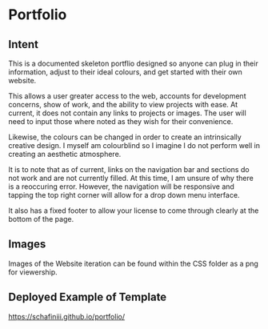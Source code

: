 # Portfolio
 
 ## Intent
 This is a documented skeleton portflio designed so anyone can plug in their information, adjust to their ideal colours, and get started with their own website. 

 This allows a user greater access to the web, accounts for development concerns, show of work, and the ability to view projects with ease. At current, it does not contain any links to projects or images. The user will need to input those where noted as they wish for their convenience. 

Likewise, the colours can be changed in order to create an intrinsically creative design. I myself am colourblind so I imagine I do not perform well in creating an aesthetic atmosphere. 

It is to note that as of current, links on the navigation bar and sections do not work and are not currently filled. At this time, I am unsure of why there is a reoccuring error. However, the navigation will be responsive and tapping the top right corner will allow for a drop down menu interface. 

It also has a fixed footer to allow your license to come through clearly at the bottom of the page. 

## Images
Images of the Website iteration can be found within the CSS folder as a png for viewership. 

## Deployed Example of Template
https://schafiniii.github.io/portfolio/